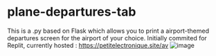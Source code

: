 # plane-departures-tab
This is a .py based on Flask which allows you to print a airport-themed departures screen for the airport of your choice. Initially commited for Replit, currently hosted : https://petitelectronique.site/av
![image](https://user-images.githubusercontent.com/102476446/201657298-4aa35da9-5eef-4476-a6d1-8b37fa0793b5.png)

